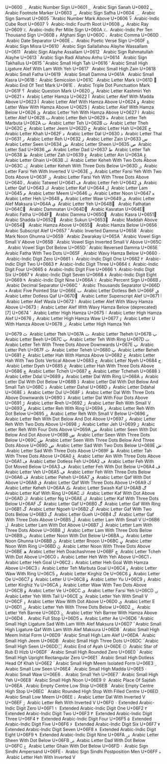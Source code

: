 U+0600 ؀ ‎ Arabic Number Sign
U+0601 ؁ ‎ Arabic Sign Sanah
U+0602 ؂ ‎ Arabic Footnote Marker
U+0603 ؃ ‎ Arabic Sign Safha
U+0604 ؄ ‎ Arabic Sign Samvat
U+0605 ؅ ‎ Arabic Number Mark Above
U+0606 ؆ ‎ Arabic-Indic Cube Root
U+0607 ؇ ‎ Arabic-Indic Fourth Root
U+0608 ؈ ‎ Arabic Ray
U+0609 ؉ ‎ Arabic-Indic Per Mille Sign
U+060A ؊ ‎ Arabic-Indic Per Ten Thousand Sign
U+060B ؋ ‎ Afghani Sign
U+060C ، ‎ Arabic Comma
U+060D ؍ ‎ Arabic Date Separator
U+060E ؎ ‎ Arabic Poetic Verse Sign
U+060F ؏ ‎ Arabic Sign Misra
U+0610 ؐ ‎ Arabic Sign Sallallahou Alayhe Wassallam
U+0611 ؑ ‎ Arabic Sign Alayhe Assallam
U+0612 ؒ ‎ Arabic Sign Rahmatullah Alayhe
U+0613 ؓ ‎ Arabic Sign Radi Allahou Anhu
U+0614 ؔ ‎ Arabic Sign Takhallus
U+0615 ؕ ‎ Arabic Small High Tah
U+0616 ؖ ‎ Arabic Small High Ligature Alef With Lam With Yeh
U+0617 ؗ ‎ Arabic Small High Zain
U+0618 ؘ ‎ Arabic Small Fatha
U+0619 ؙ ‎ Arabic Small Damma
U+061A ؚ ‎ Arabic Small Kasra
U+061B ؛ ‎ Arabic Semicolon
U+061C ؜ ‎ Arabic Letter Mark
U+061D ؝ ‎ Arabic End Of Text Mark
U+061E ؞ ‎ Arabic Triple Dot Punctuation Mark
U+061F ؟ ‎ Arabic Question Mark
U+0620 ؠ ‎ Arabic Letter Kashmiri Yeh
U+0621 ء ‎ Arabic Letter Hamza
U+0622 آ ‎ Arabic Letter Alef With Madda Above
U+0623 أ ‎ Arabic Letter Alef With Hamza Above
U+0624 ؤ ‎ Arabic Letter Waw With Hamza Above
U+0625 إ ‎ Arabic Letter Alef With Hamza Below
U+0626 ئ ‎ Arabic Letter Yeh With Hamza Above
U+0627 ا ‎ Arabic Letter Alef
U+0628 ب ‎ Arabic Letter Beh
U+0629 ة ‎ Arabic Letter Teh Marbuta
U+062A ت ‎ Arabic Letter Teh
U+062B ث ‎ Arabic Letter Theh
U+062C ج ‎ Arabic Letter Jeem
U+062D ح ‎ Arabic Letter Hah
U+062E خ ‎ Arabic Letter Khah
U+062F د ‎ Arabic Letter Dal
U+0630 ذ ‎ Arabic Letter Thal
U+0631 ر ‎ Arabic Letter Reh
U+0632 ز ‎ Arabic Letter Zain
U+0633 س ‎ Arabic Letter Seen
U+0634 ش ‎ Arabic Letter Sheen
U+0635 ص ‎ Arabic Letter Sad
U+0636 ض ‎ Arabic Letter Dad
U+0637 ط ‎ Arabic Letter Tah
U+0638 ظ ‎ Arabic Letter Zah
U+0639 ع ‎ Arabic Letter Ain
U+063A غ ‎ Arabic Letter Ghain
U+063B ػ ‎ Arabic Letter Keheh With Two Dots Above
U+063C ؼ ‎ Arabic Letter Keheh With Three Dots Below
U+063D ؽ ‎ Arabic Letter Farsi Yeh With Inverted V
U+063E ؾ ‎ Arabic Letter Farsi Yeh With Two Dots Above
U+063F ؿ ‎ Arabic Letter Farsi Yeh With Three Dots Above
U+0640 ـ ‎ Arabic Tatweel
U+0641 ف ‎ Arabic Letter Feh
U+0642 ق ‎ Arabic Letter Qaf
U+0643 ك ‎ Arabic Letter Kaf
U+0644 ل ‎ Arabic Letter Lam
U+0645 م ‎ Arabic Letter Meem
U+0646 ن ‎ Arabic Letter Noon
U+0647 ه ‎ Arabic Letter Heh
U+0648 و ‎ Arabic Letter Waw
U+0649 ى ‎ Arabic Letter Alef Maksura
U+064A ي ‎ Arabic Letter Yeh
U+064B ً ‎ Arabic Fathatan
U+064C ٌ ‎ Arabic Dammatan
U+064D ٍ ‎ Arabic Kasratan
U+064E َ ‎ Arabic Fatha
U+064F ُ ‎ Arabic Damma
U+0650 ِ ‎ Arabic Kasra
U+0651 ّ ‎ Arabic Shadda
U+0652 ْ ‎ Arabic Sukun
U+0653 ٓ ‎ Arabic Maddah Above
U+0654 ٔ ‎ Arabic Hamza Above
U+0655 ٕ ‎ Arabic Hamza Below
U+0656 ٖ ‎ Arabic Subscript Alef
U+0657 ٗ ‎ Arabic Inverted Damma
U+0658 ٘ ‎ Arabic Mark Noon Ghunna
U+0659 ٙ ‎ Arabic Zwarakay
U+065A ٚ ‎ Arabic Vowel Sign Small V Above
U+065B ٛ ‎ Arabic Vowel Sign Inverted Small V Above
U+065C ٜ ‎ Arabic Vowel Sign Dot Below
U+065D ٝ ‎ Arabic Reversed Damma
U+065E ٞ ‎ Arabic Fatha With Two Dots
U+065F ٟ ‎ Arabic Wavy Hamza Below
U+0660 ٠ ‎ Arabic-Indic Digit Zero
U+0661 ١ ‎ Arabic-Indic Digit One
U+0662 ٢ ‎ Arabic-Indic Digit Two
U+0663 ٣ ‎ Arabic-Indic Digit Three
U+0664 ٤ ‎ Arabic-Indic Digit Four
U+0665 ٥ ‎ Arabic-Indic Digit Five
U+0666 ٦ ‎ Arabic-Indic Digit Six
U+0667 ٧ ‎ Arabic-Indic Digit Seven
U+0668 ٨ ‎ Arabic-Indic Digit Eight
U+0669 ٩ ‎ Arabic-Indic Digit Nine
U+066A ٪ ‎ Arabic Percent Sign
U+066B ٫ ‎ Arabic Decimal Separator
U+066C ٬ ‎ Arabic Thousands Separator
U+066D ٭ Arabic Five Pointed Star
U+066E ٮ ‎ Arabic Letter Dotless Beh
U+066F ٯ ‎ Arabic Letter Dotless Qaf
U+0670 ٰ ‎ Arabic Letter Superscript Alef
U+0671 ٱ ‎ Arabic Letter Alef Wasla
U+0672 ٲ ‎ Arabic Letter Alef With Wavy Hamza Above
U+0673 ٳ ‎ Arabic Letter Alef With Wavy Hamza Below (deprecated)[7]
U+0674 ٴ ‎ Arabic Letter High Hamza
U+0675 ٵ ‎ Arabic Letter High Hamza Alef
U+0676 ٶ ‎ Arabic Letter High Hamza Waw
U+0677 ٷ ‎ Arabic Letter U With Hamza Above
U+0678 ٸ ‎ Arabic Letter High Hamza Yeh

<!--  -->
<!--  -->
<!--  -->
<!--  -->
<!--  -->
<!--  -->

U+0679 ٹ ‎ Arabic Letter Tteh
U+067A ٺ ‎ Arabic Letter Tteheh
U+067B ٻ ‎ Arabic Letter Beeh
U+067C ټ ‎ Arabic Letter Teh With Ring
U+067D ٽ ‎ Arabic Letter Teh With Three Dots Above Downwards
U+067E پ ‎ Arabic Letter Peh
U+067F ٿ ‎ Arabic Letter Teheh
U+0680 ڀ ‎ Arabic Letter Beheh
U+0681 ځ ‎ Arabic Letter Hah With Hamza Above
U+0682 ڂ ‎ Arabic Letter Hah With Two Dots Vertical Above
U+0683 ڃ ‎ Arabic Letter Nyeh
U+0684 ڄ ‎ Arabic Letter Dyeh
U+0685 څ ‎ Arabic Letter Hah With Three Dots Above
U+0686 چ ‎ Arabic Letter Tcheh
U+0687 ڇ ‎ Arabic Letter Tcheheh
U+0688 ڈ ‎ Arabic Letter Ddal
U+0689 ډ ‎ Arabic Letter Dal With Ring
U+068A ڊ ‎ Arabic Letter Dal With Dot Below
U+068B ڋ ‎ Arabic Letter Dal With Dot Below And Small Tah
U+068C ڌ ‎ Arabic Letter Dahal
U+068D ڍ ‎ Arabic Letter Ddahal
U+068E ڎ ‎ Arabic Letter Dul
U+068F ڏ ‎ Arabic Letter Dal With Three Dots Above Downwards
U+0690 ڐ ‎ Arabic Letter Dal With Four Dots Above
U+0691 ڑ ‎ Arabic Letter Rreh
U+0692 ڒ ‎ Arabic Letter Reh With Small V
U+0693 ړ ‎ Arabic Letter Reh With Ring
U+0694 ڔ ‎ Arabic Letter Reh With Dot Below
U+0695 ڕ ‎ Arabic Letter Reh With Small V Below
U+0696 ږ ‎ Arabic Letter Reh With Dot Below And Dot Above
U+0697 ڗ ‎ Arabic Letter Reh With Two Dots Above
U+0698 ژ ‎ Arabic Letter Jeh
U+0699 ڙ ‎ Arabic Letter Reh With Four Dots Above
U+069A ښ ‎ Arabic Letter Seen With Dot Below And Dot Above
U+069B ڛ ‎ Arabic Letter Seen With Three Dots Below
U+069C ڜ ‎ Arabic Letter Seen With Three Dots Below And Three Dots Above
U+069D ڝ ‎ Arabic Letter Sad With Two Dots Below
U+069E ڞ ‎ Arabic Letter Sad With Three Dots Above
U+069F ڟ ‎ Arabic Letter Tah With Three Dots Above
U+06A0 ڠ ‎ Arabic Letter Ain With Three Dots Above
U+06A1 ڡ ‎ Arabic Letter Dotless Feh
U+06A2 ڢ ‎ Arabic Letter Feh With Dot Moved Below
U+06A3 ڣ ‎ Arabic Letter Feh With Dot Below
U+06A4 ڤ ‎ Arabic Letter Veh
U+06A5 ڥ ‎ Arabic Letter Feh With Three Dots Below
U+06A6 ڦ ‎ Arabic Letter Peheh
U+06A7 ڧ ‎ Arabic Letter Qaf With Dot Above
U+06A8 ڨ ‎ Arabic Letter Qaf With Three Dots Above
U+06A9 ک ‎ Arabic Letter Keheh
U+06AA ڪ ‎ Arabic Letter Swash Kaf
U+06AB ګ ‎ Arabic Letter Kaf With Ring
U+06AC ڬ ‎ Arabic Letter Kaf With Dot Above
U+06AD ڭ ‎ Arabic Letter Ng
U+06AE ڮ ‎ Arabic Letter Kaf With Three Dots Below
U+06AF گ ‎ Arabic Letter Gaf
U+06B0 ڰ ‎ Arabic Letter Gaf With Ring
U+06B1 ڱ ‎ Arabic Letter Ngoeh
U+06B2 ڲ ‎ Arabic Letter Gaf With Two Dots Below
U+06B3 ڳ ‎ Arabic Letter Gueh
U+06B4 ڴ ‎ Arabic Letter Gaf With Three Dots Above
U+06B5 ڵ ‎ Arabic Letter Lam With Small V
U+06B6 ڶ ‎ Arabic Letter Lam With Dot Above
U+06B7 ڷ ‎ Arabic Letter Lam With Three Dots Above
U+06B8 ڸ ‎ Arabic Letter Lam With Three Dots Below
U+06B9 ڹ ‎ Arabic Letter Noon With Dot Below
U+06BA ں ‎ Arabic Letter Noon Ghunna
U+06BB ڻ ‎ Arabic Letter Rnoon
U+06BC ڼ ‎ Arabic Letter Noon With Ring
U+06BD ڽ ‎ Arabic Letter Noon With Three Dots Above
U+06BE ھ ‎ Arabic Letter Heh Doachashmee
U+06BF ڿ ‎ Arabic Letter Tcheh With Dot Above
U+06C0 ۀ ‎ Arabic Letter Heh With Yeh Above
U+06C1 ہ ‎ Arabic Letter Heh Goal
U+06C2 ۂ ‎ Arabic Letter Heh Goal With Hamza Above
U+06C3 ۃ ‎ Arabic Letter Teh Marbuta Goal
U+06C4 ۄ ‎ Arabic Letter Waw With Ring
U+06C5 ۅ ‎ Arabic Letter Kirghiz Oe
U+06C6 ۆ ‎ Arabic Letter Oe
U+06C7 ۇ ‎ Arabic Letter U
U+06C8 ۈ ‎ Arabic Letter Yu
U+06C9 ۉ ‎ Arabic Letter Kirghiz Yu
U+06CA ۊ ‎ Arabic Letter Waw With Two Dots Above
U+06CB ۋ ‎ Arabic Letter Ve
U+06CC ی ‎ Arabic Letter Farsi Yeh
U+06CD ۍ ‎ Arabic Letter Yeh With Tail
U+06CE ێ ‎ Arabic Letter Yeh With Small V
U+06CF ۏ ‎ Arabic Letter Waw With Dot Above
U+06D0 ې ‎ Arabic Letter E
U+06D1 ۑ ‎ Arabic Letter Yeh With Three Dots Below
U+06D2 ے ‎ Arabic Letter Yeh Barree
U+06D3 ۓ ‎ Arabic Letter Yeh Barree With Hamza Above
U+06D4 ۔ ‎ Arabic Full Stop
U+06D5 ە ‎ Arabic Letter Ae
U+06D6 ۖ ‎ Arabic Small High Ligature Sad With Lam With Alef Maksura
U+06D7 ۗ ‎ Arabic Small High Ligature Qaf With Lam With Alef Maksura
U+06D8 ۘ ‎ Arabic Small High Meem Initial Form
U+06D9 ۙ ‎ Arabic Small High Lam Alef
U+06DA ۚ ‎ Arabic Small High Jeem
U+06DB ۛ ‎ Arabic Small High Three Dots
U+06DC ۜ ‎ Arabic Small High Seen
U+06DD ۝ ‎ Arabic End of Ayah
U+06DE ۞ ‎ Arabic Star of Rub El Hizb
U+06DF ۟ ‎ Arabic Small High Rounded Zero
U+06E0 ۠ ‎ Arabic Small High Upright Rectangular Zero
U+06E1 ۡ ‎ Arabic Small High Dotless Head Of Khah
U+06E2 ۢ ‎ Arabic Small High Meem Isolated Form
U+06E3 ۣ ‎ Arabic Small Low Seen
U+06E4 ۤ ‎ Arabic Small High Madda
U+06E5 ۥ ‎ Arabic Small Waw
U+06E6 ۦ ‎ Arabic Small Yeh
U+06E7 ۧ ‎ Arabic Small High Yeh
U+06E8 ۨ ‎ Arabic Small High Noon
U+06E9 ۩ ‎ Arabic Place Of Sajdah
U+06EA ۪ ‎ Arabic Empty Centre Low Stop
U+06EB ۫ ‎ Arabic Empty Centre High Stop
U+06EC ۬ ‎ Arabic Rounded High Stop With Filled Centre
U+06ED ۭ ‎ Arabic Small Low Meem
U+06EE ۮ ‎ Arabic Letter Dal With Inverted V
U+06EF ۯ ‎ Arabic Letter Reh With Inverted V
U+06F0 ۰ ‎ Extended Arabic-Indic Digit Zero
U+06F1 ۱ ‎ Extended Arabic-Indic Digit One
U+06F2 ۲ ‎ Extended Arabic-Indic Digit Two
U+06F3 ۳ ‎ Extended Arabic-Indic Digit Three
U+06F4 ۴ ‎ Extended Arabic-Indic Digit Four
U+06F5 ۵ ‎ Extended Arabic-Indic Digit Five
U+06F6 ۶ ‎ Extended Arabic-Indic Digit Six
U+06F7 ۷ ‎ Extended Arabic-Indic Digit Seven
U+06F8 ۸ ‎ Extended Arabic-Indic Digit Eight
U+06F9 ۹ ‎ Extended Arabic-Indic Digit Nine
U+06FA ۺ ‎ Arabic Letter Sheen With Dot Below
U+06FB ۻ ‎ Arabic Letter Dad With Dot Below
U+06FC ۼ ‎ Arabic Letter Ghain With Dot Below
U+06FD ۽ ‎ Arabic Sign Sindhi Ampersand
U+06FE ۾ ‎ Arabic Sign Sindhi Postposition Men
U+06FF ۿ ‎ Arabic Letter Heh With Inverted V
